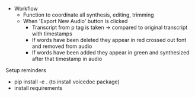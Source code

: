 - Workflow
    - Function to coordinate all synthesis, editing, trimming
    - When 'Export New Audio' button is clicked
        - Transcript from p tag is taken -> compared to original transcript with timestamps
        - If words have been deleted they appear in red crossed out font and removed from audio
        - If words have been added they appear in green and synthesized after that timestamp in audio
    
Setup reminders
- pip install -e . (to install voicedoc package)
- install requirements